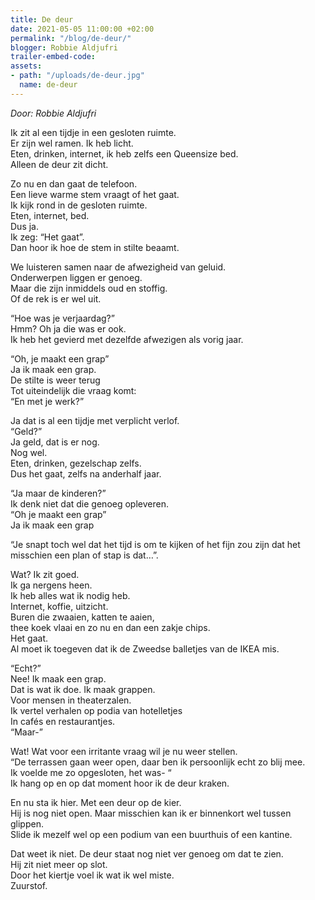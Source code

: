 ```yaml
---
title: De deur
date: 2021-05-05 11:00:00 +02:00
permalink: "/blog/de-deur/"
blogger: Robbie Aldjufri
trailer-embed-code: 
assets:
- path: "/uploads/de-deur.jpg"
  name: de-deur
---
```


*Door: Robbie Aldjufri*

Ik zit al een tijdje in een gesloten ruimte.  
Er zijn wel ramen. Ik heb licht.  
Eten, drinken, internet, ik heb zelfs een Queensize bed.  
Alleen de deur zit dicht.  

Zo nu en dan gaat de telefoon.  
Een lieve warme stem vraagt of het gaat.  
Ik kijk rond in de gesloten ruimte.  
Eten, internet, bed.  
Dus ja.  
Ik zeg: “Het gaat”.   
Dan hoor ik hoe de stem in stilte beaamt.   

We luisteren samen naar de afwezigheid van geluid.  
Onderwerpen liggen er genoeg.  
Maar die zijn inmiddels oud en stoffig.  
Of de rek is er wel uit.  

“Hoe was je verjaardag?”  
Hmm? Oh ja die was er ook.  
Ik heb het gevierd met dezelfde afwezigen als vorig jaar.  

“Oh, je maakt een grap”  
Ja ik maak een grap.   
De stilte is weer terug  
Tot uiteindelijk die vraag komt:  
“En met je werk?”  

Ja dat is al een tijdje met verplicht verlof.  
“Geld?”   
Ja geld, dat is er nog.  
Nog wel.  
Eten, drinken, gezelschap zelfs.  
Dus het gaat, zelfs na anderhalf jaar.  

“Ja maar de kinderen?”  
Ik denk niet dat die genoeg opleveren.  
“Oh je maakt een grap”  
Ja ik maak een grap  

“Je snapt toch wel dat het tijd is om te kijken of het fijn zou zijn dat het misschien een plan of stap is dat…”. 

Wat? Ik zit goed.  
Ik ga nergens heen.  
Ik heb alles wat ik nodig heb.  
Internet, koffie, uitzicht.  
Buren die zwaaien, katten te aaien,   
thee koek vlaai en zo nu en dan een zakje chips.  
Het gaat.  
Al moet ik toegeven dat ik de Zweedse balletjes van de IKEA mis.  

“Echt?”  
Nee! Ik maak een grap.  
Dat is wat ik doe. Ik maak grappen.  
Voor mensen in theaterzalen.  
Ik vertel verhalen op podia van hotelletjes  
In cafés en restaurantjes.  
“Maar-”  

Wat! Wat voor een irritante vraag wil je nu weer stellen.  
“De terrassen gaan weer open, daar ben ik persoonlijk echt zo blij mee.   
Ik voelde me zo opgesloten, het was- “  
Ik hang op en op dat moment hoor ik de deur kraken.  

En nu sta ik hier. Met een deur op de kier.  
Hij is nog niet open. Maar misschien kan ik er binnenkort wel tussen glippen.  
Slide ik mezelf wel op een podium van een buurthuis of een kantine.  

Dat weet ik niet. De deur staat nog niet ver genoeg om dat te zien.  
Hij zit niet meer op slot.  
 Door het kiertje voel ik wat ik wel miste.  
Zuurstof.
